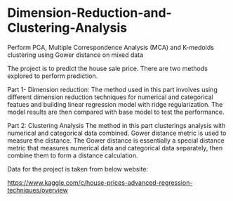 # Dimension-Reduction-and-Clustering-Analysis
Perform PCA, Multiple Correspondence Analysis (MCA) and K-medoids clustering using Gower distance on mixed data

The project is to predict the house sale price. There are two methods explored to perform prediction.

Part 1- Dimension reduction: The method used in this part involves using different dimension reduction techniques for numerical and categorical featues and building linear regression model with ridge regularization. The model results are then compared with base model to test the performance.

Part 2: Clustering Analysis The method in this part clusterings analysis with numerical and categorical data combined. Gower distance metric is used to measure the distance. The Gower distance is essentially a special distance metric that measures numerical data and categorical data separately, then combine them to form a distance calculation.

Data for the project is taken from below website:

https://www.kaggle.com/c/house-prices-advanced-regression-techniques/overview
